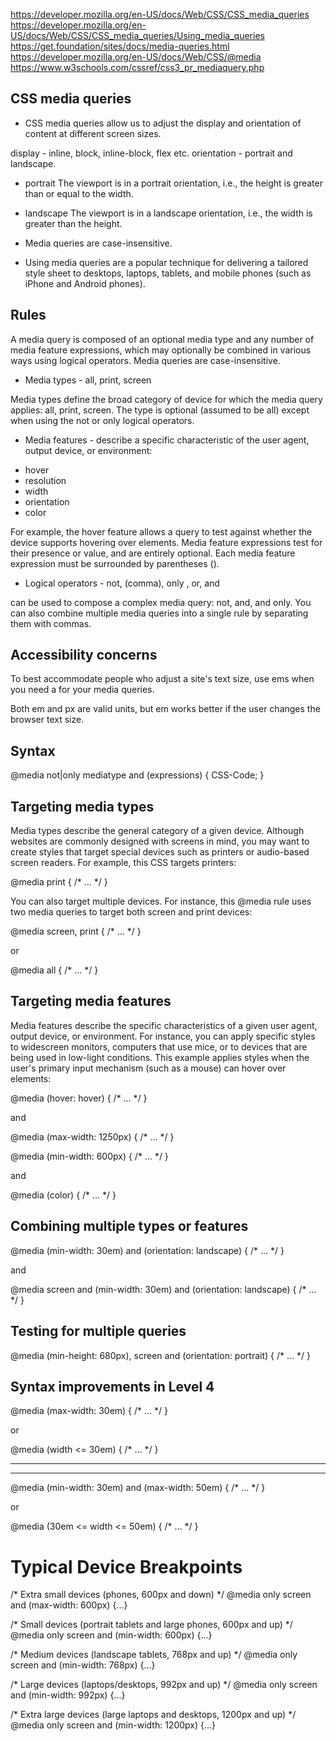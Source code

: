https://developer.mozilla.org/en-US/docs/Web/CSS/CSS_media_queries
https://developer.mozilla.org/en-US/docs/Web/CSS/CSS_media_queries/Using_media_queries
https://get.foundation/sites/docs/media-queries.html
https://developer.mozilla.org/en-US/docs/Web/CSS/@media
https://www.w3schools.com/cssref/css3_pr_mediaquery.php


## CSS media queries

* CSS media queries allow us to adjust the display and orientation of content at different screen sizes.

display  -  inline, block, inline-block, flex etc.
orientation - portrait and landscape.

- portrait
The viewport is in a portrait orientation, i.e., the height is greater than or equal to the width.

- landscape
The viewport is in a landscape orientation, i.e., the width is greater than the height.

* Media queries are case-insensitive.

* Using media queries are a popular technique for delivering a tailored style sheet to desktops, laptops, tablets, and mobile phones (such as iPhone and Android phones).

## Rules

A media query is composed of an optional media type and any number of media feature expressions, which may optionally be combined in various ways using logical operators. Media queries are case-insensitive.

* Media types  - all, print, screen

Media types define the broad category of device for which the media query applies: all, print, screen. The type is optional (assumed to be all) except when using the not or only logical operators.

* Media features -  describe a specific characteristic of the user agent, output device, or environment:

- hover
- resolution
- width
- orientation
- color

For example, the hover feature allows a query to test against whether the device supports hovering over elements. Media feature expressions test for their presence or value, and are entirely optional. Each media feature expression must be surrounded by parentheses ().


* Logical operators - not, (comma), only , or, and

can be used to compose a complex media query: not, and, and only. You can also combine multiple media queries into a single rule by separating them with commas.

## Accessibility concerns

To best accommodate people who adjust a site's text size, use ems when you need a <length> for your media queries.

Both em and px are valid units, but em works better if the user changes the browser text size.

## Syntax 

@media not|only mediatype and (expressions) {
  CSS-Code;
}

## Targeting media types

Media types describe the general category of a given device. Although websites are commonly designed with screens in mind, you may want to create styles that target special devices such as printers or audio-based screen readers. For example, this CSS targets printers:


@media print {
  /* … */
}

You can also target multiple devices. For instance, this @media rule uses two media queries to target both screen and print devices:

@media screen, print {
  /* … */
}

or 

@media all {
  /* … */
}


## Targeting media features

Media features describe the specific characteristics of a given user agent, output device, or environment. For instance, you can apply specific styles to widescreen monitors, computers that use mice, or to devices that are being used in low-light conditions. This example applies styles when the user's primary input mechanism (such as a mouse) can hover over elements:

@media (hover: hover) {
  /* … */
}

and 

@media (max-width: 1250px) {
  /* … */
}

@media (min-width: 600px) {
  /* … */
}

and

@media (color) {
  /* … */
}


## Combining multiple types or features

@media (min-width: 30em) and (orientation: landscape) {
  /* … */
}

and

@media screen and (min-width: 30em) and (orientation: landscape) {
  /* … */
}


## Testing for multiple queries

@media (min-height: 680px), screen and (orientation: portrait) {
  /* … */
}


## Syntax improvements in Level 4


@media (max-width: 30em) {
  /* … */
}

or 

@media (width <= 30em) {
  /* … */
}

------------------------------------------------------------
------------------------------------------------------------

@media (min-width: 30em) and (max-width: 50em) {
  /* … */
}

or 

@media (30em <= width <= 50em) {
  /* … */
}

# Typical Device Breakpoints

/* Extra small devices (phones, 600px and down) */
@media only screen and (max-width: 600px) {...}

/* Small devices (portrait tablets and large phones, 600px and up) */
@media only screen and (min-width: 600px) {...}

/* Medium devices (landscape tablets, 768px and up) */
@media only screen and (min-width: 768px) {...}

/* Large devices (laptops/desktops, 992px and up) */
@media only screen and (min-width: 992px) {...}

/* Extra large devices (large laptops and desktops, 1200px and up) */
@media only screen and (min-width: 1200px) {...}

